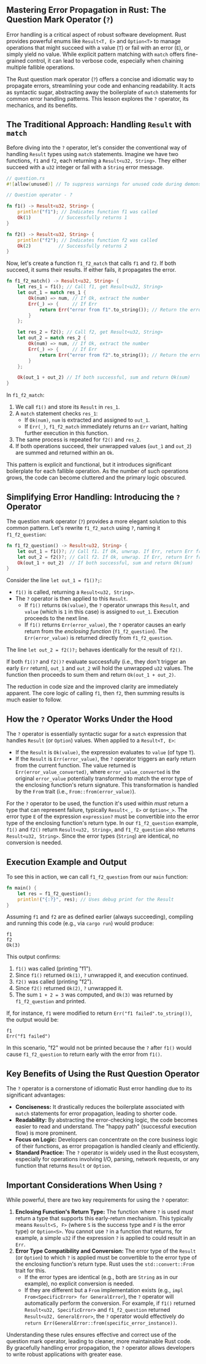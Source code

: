 ## Mastering Error Propagation in Rust: The Question Mark Operator (`?`)

Error handling is a critical aspect of robust software development. Rust provides powerful enums like `Result<T, E>` and `Option<T>` to manage operations that might succeed with a value (`T`) or fail with an error (`E`), or simply yield no value. While explicit pattern matching with `match` offers fine-grained control, it can lead to verbose code, especially when chaining multiple fallible operations.

The Rust question mark operator (`?`) offers a concise and idiomatic way to propagate errors, streamlining your code and enhancing readability. It acts as syntactic sugar, abstracting away the boilerplate of `match` statements for common error handling patterns. This lesson explores the `?` operator, its mechanics, and its benefits.

## The Traditional Approach: Handling `Result` with `match`

Before diving into the `?` operator, let's consider the conventional way of handling `Result` types using `match` statements. Imagine we have two functions, `f1` and `f2`, each returning a `Result<u32, String>`. They either succeed with a `u32` integer or fail with a `String` error message.

```rust
// question.rs
#![allow(unused)] // To suppress warnings for unused code during demonstration

// Question operator - ?

fn f1() -> Result<u32, String> {
    println!("f1"); // Indicates function f1 was called
    Ok(1)          // Successfully returns 1
}

fn f2() -> Result<u32, String> {
    println!("f2"); // Indicates function f2 was called
    Ok(2)          // Successfully returns 2
}
```

Now, let's create a function `f1_f2_match` that calls `f1` and `f2`. If both succeed, it sums their results. If either fails, it propagates the error.

```rust
fn f1_f2_match() -> Result<u32, String> {
    let res_1 = f1(); // Call f1, get Result<u32, String>
    let out_1 = match res_1 {
        Ok(num) => num, // If Ok, extract the number
        Err(_) => {     // If Err
            return Err("error from f1".to_string()); // Return the error immediately
        }
    };

    let res_2 = f2(); // Call f2, get Result<u32, String>
    let out_2 = match res_2 {
        Ok(num) => num, // If Ok, extract the number
        Err(_) => {     // If Err
            return Err("error from f2".to_string()); // Return the error immediately
        }
    };

    Ok(out_1 + out_2) // If both successful, sum and return Ok(sum)
}
```

In `f1_f2_match`:
1.  We call `f1()` and store its `Result` in `res_1`.
2.  A `match` statement checks `res_1`:
    *   If `Ok(num)`, `num` is extracted and assigned to `out_1`.
    *   If `Err(_)`, `f1_f2_match` immediately returns an `Err` variant, halting further execution in this function.
3.  The same process is repeated for `f2()` and `res_2`.
4.  If both operations succeed, their unwrapped values (`out_1` and `out_2`) are summed and returned within an `Ok`.

This pattern is explicit and functional, but it introduces significant boilerplate for each fallible operation. As the number of such operations grows, the code can become cluttered and the primary logic obscured.

## Simplifying Error Handling: Introducing the `?` Operator

The question mark operator (`?`) provides a more elegant solution to this common pattern. Let's rewrite `f1_f2_match` using `?`, naming it `f1_f2_question`:

```rust
fn f1_f2_question() -> Result<u32, String> {
    let out_1 = f1()?; // Call f1. If Ok, unwrap. If Err, return Err from f1_f2_question.
    let out_2 = f2()?; // Call f2. If Ok, unwrap. If Err, return Err from f1_f2_question.
    Ok(out_1 + out_2)  // If both successful, sum and return Ok(sum)
}
```

Consider the line `let out_1 = f1()?;`:
*   `f1()` is called, returning a `Result<u32, String>`.
*   The `?` operator is then applied to this `Result`.
    *   If `f1()` returns `Ok(value)`, the `?` operator unwraps this `Result`, and `value` (which is `1` in this case) is assigned to `out_1`. Execution proceeds to the next line.
    *   If `f1()` returns `Err(error_value)`, the `?` operator causes an early return from the *enclosing function* (`f1_f2_question`). The `Err(error_value)` is returned directly from `f1_f2_question`.

The line `let out_2 = f2()?;` behaves identically for the result of `f2()`.

If both `f1()?` and `f2()?` evaluate successfully (i.e., they don't trigger an early `Err` return), `out_1` and `out_2` will hold the unwrapped `u32` values. The function then proceeds to sum them and return `Ok(out_1 + out_2)`.

The reduction in code size and the improved clarity are immediately apparent. The core logic of calling `f1`, then `f2`, then summing results is much easier to follow.

## How the `?` Operator Works Under the Hood

The `?` operator is essentially syntactic sugar for a `match` expression that handles `Result` (or `Option`) values. When applied to a `Result<T, E>`:

*   If the `Result` is `Ok(value)`, the expression evaluates to `value` (of type `T`).
*   If the `Result` is `Err(error_value)`, the `?` operator triggers an early return from the current function. The value returned is `Err(error_value_converted)`, where `error_value_converted` is the original `error_value` potentially transformed to match the error type of the enclosing function's return signature. This transformation is handled by the `From` trait (i.e., `From::from(error_value)`).

For the `?` operator to be used, the function it's used within *must* return a type that can represent failure, typically `Result<_, E>` or `Option<_>`. The error type `E` of the expression `expression?` must be convertible into the error type of the enclosing function's return type. In our `f1_f2_question` example, `f1()` and `f2()` return `Result<u32, String>`, and `f1_f2_question` also returns `Result<u32, String>`. Since the error types (`String`) are identical, no conversion is needed.

## Execution Example and Output

To see this in action, we can call `f1_f2_question` from our `main` function:

```rust
fn main() {
    let res = f1_f2_question();
    println!("{:?}", res); // Uses debug print for the Result
}
```

Assuming `f1` and `f2` are as defined earlier (always succeeding), compiling and running this code (e.g., via `cargo run`) would produce:

```text
f1
f2
Ok(3)
```

This output confirms:
1.  `f1()` was called (printing "f1").
2.  Since `f1()` returned `Ok(1)`, `?` unwrapped it, and execution continued.
3.  `f2()` was called (printing "f2").
4.  Since `f2()` returned `Ok(2)`, `?` unwrapped it.
5.  The sum `1 + 2 = 3` was computed, and `Ok(3)` was returned by `f1_f2_question` and printed.

If, for instance, `f1` were modified to return `Err("f1 failed".to_string())`, the output would be:

```text
f1
Err("f1 failed")
```
In this scenario, "f2" would not be printed because the `?` after `f1()` would cause `f1_f2_question` to return early with the error from `f1()`.

## Key Benefits of Using the Rust Question Operator

The `?` operator is a cornerstone of idiomatic Rust error handling due to its significant advantages:

*   **Conciseness:** It drastically reduces the boilerplate associated with `match` statements for error propagation, leading to shorter code.
*   **Readability:** By abstracting the error-checking logic, the code becomes easier to read and understand. The "happy path" (successful execution flow) is more prominent.
*   **Focus on Logic:** Developers can concentrate on the core business logic of their functions, as error propagation is handled cleanly and efficiently.
*   **Standard Practice:** The `?` operator is widely used in the Rust ecosystem, especially for operations involving I/O, parsing, network requests, or any function that returns `Result` or `Option`.

## Important Considerations When Using `?`

While powerful, there are two key requirements for using the `?` operator:

1.  **Enclosing Function's Return Type:** The function where `?` is used *must* return a type that supports this early-return mechanism. This typically means `Result<S, F>` (where `S` is the success type and `F` is the error type) or `Option<S>`. You cannot use `?` in a function that returns, for example, a simple `u32` if the expression `?` is applied to could result in an `Err`.
2.  **Error Type Compatibility and Conversion:** The error type of the `Result` (or `Option`) to which `?` is applied must be convertible to the error type of the enclosing function's return type. Rust uses the `std::convert::From` trait for this.
    *   If the error types are identical (e.g., both are `String` as in our example), no explicit conversion is needed.
    *   If they are different but a `From` implementation exists (e.g., `impl From<SpecificError> for GeneralError`), the `?` operator will automatically perform the conversion. For example, if `f1()` returned `Result<u32, SpecificError>` and `f1_f2_question` returned `Result<u32, GeneralError>`, the `?` operator would effectively do `return Err(GeneralError::from(specific_error_instance))`.

Understanding these rules ensures effective and correct use of the question mark operator, leading to cleaner, more maintainable Rust code. By gracefully handling error propagation, the `?` operator allows developers to write robust applications with greater ease.
